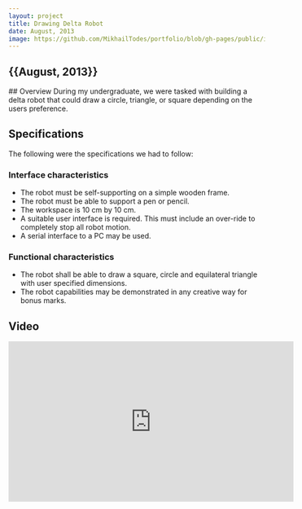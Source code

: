 ```yaml
---
layout: project
title: Drawing Delta Robot
date: August, 2013
image: https://github.com/MikhailTodes/portfolio/blob/gh-pages/public/images/deltarobot.png?raw=true
---
```

<h2 id="project-date">{{August, 2013}}</h2>
## Overview
During my undergraduate, we were tasked with building a delta robot that could draw a circle, triangle, or square depending on the users preference. 

## Specifications
The following were the specifications we had to follow:

### Interface characteristics

 *  The robot must be self-supporting on a simple wooden frame.
 *  The robot must be able to support a pen or pencil.
 *  The workspace is 10 cm by 10 cm.
 *  A suitable user interface is required. This must include an over-ride to completely stop all robot motion.
 *  A serial interface to a PC may be used.

### Functional characteristics

 *  The robot shall be able to draw a square, circle and equilateral triangle with user
specified dimensions.
 *  The robot capabilities may be demonstrated in any creative way for bonus marks.

## Video
<iframe width="560" height="315" src="https://www.youtube.com/embed/vyQ6BPVSoMs" frameborder="0" allowfullscreen></iframe>